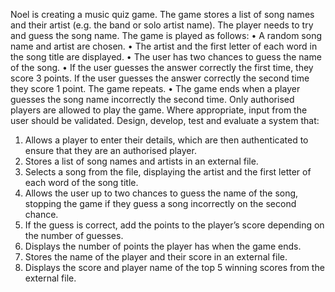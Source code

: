 Noel is creating a music quiz game.
The game stores a list of song names and their artist (e.g. the band or solo artist name). The player needs to try and guess the song name.
The game is played as follows:
• A random song name and artist are chosen.
• The artist and the first letter of each word in the song title are displayed.
• The user has two chances to guess the name of the song.
• If the user guesses the answer correctly the first time, they score 3 points. If the user guesses the answer correctly the second time they score 1 point. The game repeats.
• The game ends when a player guesses the song name incorrectly the second time. Only authorised players are allowed to play the game.
Where appropriate, input from the user should be validated.
Design, develop, test and evaluate a system that:
1. Allows a player to enter their details, which are then authenticated to ensure that they are an authorised player.
2. Stores a list of song names and artists in an external file.
3. Selects a song from the file, displaying the artist and the first letter of each word of the song title.
4. Allows the user up to two chances to guess the name of the song, stopping the game if they guess a song incorrectly on the second chance.
5. If the guess is correct, add the points to the player’s score depending on the number of guesses.
6. Displays the number of points the player has when the game ends.
7. Stores the name of the player and their score in an external file.
8. Displays the score and player name of the top 5 winning scores from the external file.
